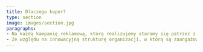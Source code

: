 ```yaml
---
title: Dlaczego koper?
type: section
image: images/section.jpg
paragraphs:
- Na każdą kampanię reklamową, którą realizujemy staramy się patrzeć z perspektywy nastolatka. Konsultujemy z naszymi rówieśnikami, czy dana forma przekazu do nich przemawia oraz definiujemy, gdzie jest przestrzeń na poprawę. Bezpośredni kontakt z grupą docelową zapewnia większą efektywność prowadzonych działań oraz późniejsze większe zaangażowanie pod postami.
- Ze względu na innowacyjną strukturę organizacji, w którą są zaangażowane jedynie osoby nastoletnie, działania agencji są promowane w mediach społecznościowych i tradycyjnych jako przykład łączenia inicjatyw uczniowskich z biznesem. Szeroka grupa odbiorców na profilach agencji przekłada się również na rozwój kanałów mediów społecznościowych partnerów naszej organizacji.
---
```



